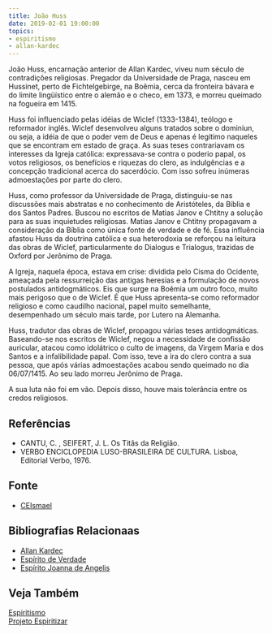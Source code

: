 ```yaml
---
title: João Huss
date: 2019-02-01 19:00:00
topics: 
- espiritismo
- allan-kardec
---
```


João Huss, encarnação anterior de Allan Kardec, viveu num século de contradições
religiosas. Pregador da Universidade de Praga, nasceu em Hussinet, perto de
Fichtelgebirge, na Boêmia, cerca da fronteira bávara e do limite lingüístico
entre o alemão e o checo, em 1373, e morreu queimado na fogueira em 1415.

Huss foi influenciado pelas idéias de Wiclef (1333-1384), teólogo e reformador
inglês. Wiclef desenvolveu alguns tratados sobre o dominiun, ou seja, a idéia de
que o poder vem de Deus e apenas é legítimo naqueles que se encontram em estado
de graça. As suas teses contrariavam os interesses da Igreja católica:
expressava-se contra o poderio papal, os votos religiosos, os benefícios e
riquezas do clero, as indulgências e a concepção tradicional acerca do
sacerdócio. Com isso sofreu inúmeras admoestações por parte do clero.

Huss, como professor da Universidade de Praga, distinguiu-se nas discussões mais
abstratas e no conhecimento de Aristóteles, da Bíblia e dos Santos Padres.
Buscou no escritos de Matias Janov e Chtitny a solução para as suas inquietudes
religiosas. Matias Janov e Chtitny propagavam a consideração da Bíblia como
única fonte de verdade e de fé. Essa influência afastou Huss da doutrina
católica e sua heterodoxia se reforçou na leitura das obras de Wiclef,
particularmente do Dialogus e Trialogus, trazidas de Oxford por Jerônimo de
Praga.

A Igreja, naquela época, estava em crise: dividida pelo Cisma do Ocidente,
ameaçada pela ressurreição das antigas heresias e a formulação de novos
postulados antidogmáticos. Eis que surge na Boêmia um outro foco, muito mais
perigoso que o de Wiclef. É que Huss apresenta-se como reformador religioso e
como caudilho nacional, papel muito semelhante, desempenhado um século mais
tarde, por Lutero na Alemanha.

Huss, tradutor das obras de Wiclef, propagou várias teses antidogmáticas.
Baseando-se nos escritos de Wiclef, negou a necessidade de confissão auricular,
atacou como idolátrico o culto de imagens, da Virgem Maria e dos Santos e a
infalibilidade papal. Com isso, teve a ira do clero contra a sua pessoa, que
após várias admoestações acabou sendo queimado no dia 06/07/1415. Ao seu lado
morreu Jerônimo de Praga.

A sua luta não foi em vão. Depois disso, houve mais tolerância entre os credos
religiosos.

## Referências
* CANTU, C. , SEIFERT, J. L. Os Titãs da Religião.
* VERBO ENCICLOPEDIA LUSO-BRASILEIRA DE CULTURA. Lisboa, Editorial Verbo, 1976.

## Fonte
* [CEIsmael](http://www.ceismael.com.br/bio/biografia-joao-huss.htm)

## Bibliografias Relacionaas
* [Allan Kardec](/bio/allan-kardec)
* [Espírito de Verdade](/sobre/espirito-de-verdade)
* [Espírito Joanna de Angelis](../joanna-de-angelis)  

## Veja Também
[Espiritismo](/espiritismo)  
[Projeto Espiritizar](/sobre/espiritizar)  
